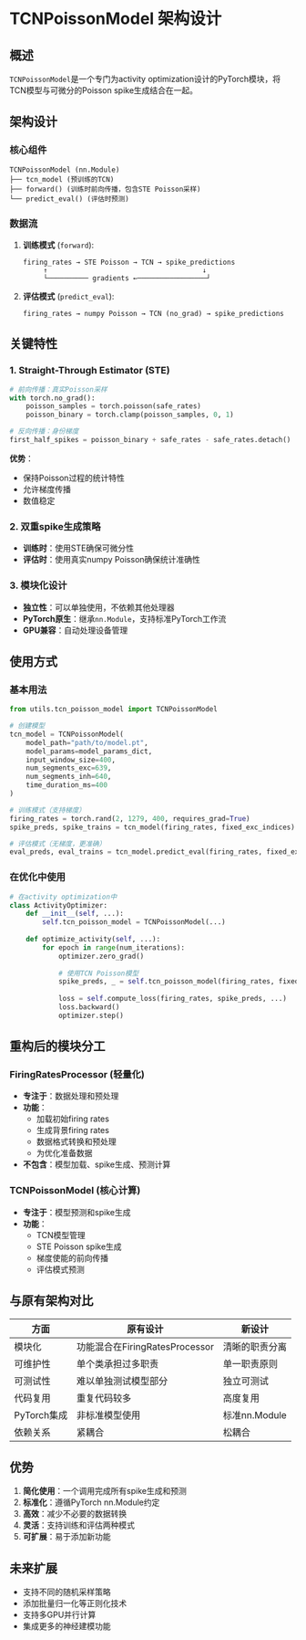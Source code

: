 # TCNPoissonModel 架构设计

## 概述

`TCNPoissonModel`是一个专门为activity optimization设计的PyTorch模块，将TCN模型与可微分的Poisson spike生成结合在一起。

## 架构设计

### 核心组件

```
TCNPoissonModel (nn.Module)
├── tcn_model (预训练的TCN)
├── forward() (训练时前向传播，包含STE Poisson采样)
└── predict_eval() (评估时预测)
```

### 数据流

1. **训练模式** (`forward`):
   ```
   firing_rates → STE Poisson → TCN → spike_predictions
        ↑                                      ↓
        └────────── gradients ←─────────────────┘
   ```

2. **评估模式** (`predict_eval`):
   ```
   firing_rates → numpy Poisson → TCN (no_grad) → spike_predictions
   ```

## 关键特性

### 1. Straight-Through Estimator (STE)

```python
# 前向传播：真实Poisson采样
with torch.no_grad():
    poisson_samples = torch.poisson(safe_rates)
    poisson_binary = torch.clamp(poisson_samples, 0, 1)

# 反向传播：身份梯度
first_half_spikes = poisson_binary + safe_rates - safe_rates.detach()
```

**优势**：
- 保持Poisson过程的统计特性
- 允许梯度传播
- 数值稳定

### 2. 双重spike生成策略

- **训练时**：使用STE确保可微分性
- **评估时**：使用真实numpy Poisson确保统计准确性

### 3. 模块化设计

- **独立性**：可以单独使用，不依赖其他处理器
- **PyTorch原生**：继承`nn.Module`，支持标准PyTorch工作流
- **GPU兼容**：自动处理设备管理

## 使用方式

### 基本用法

```python
from utils.tcn_poisson_model import TCNPoissonModel

# 创建模型
tcn_model = TCNPoissonModel(
    model_path="path/to/model.pt",
    model_params=model_params_dict,
    input_window_size=400,
    num_segments_exc=639,
    num_segments_inh=640,
    time_duration_ms=400
)

# 训练模式（支持梯度）
firing_rates = torch.rand(2, 1279, 400, requires_grad=True)
spike_preds, spike_trains = tcn_model(firing_rates, fixed_exc_indices)

# 评估模式（无梯度，更准确）
eval_preds, eval_trains = tcn_model.predict_eval(firing_rates, fixed_exc_indices)
```

### 在优化中使用

```python
# 在activity optimization中
class ActivityOptimizer:
    def __init__(self, ...):
        self.tcn_poisson_model = TCNPoissonModel(...)
    
    def optimize_activity(self, ...):
        for epoch in range(num_iterations):
            optimizer.zero_grad()
            
            # 使用TCN Poisson模型
            spike_preds, _ = self.tcn_poisson_model(firing_rates, fixed_exc_indices)
            
            loss = self.compute_loss(firing_rates, spike_preds, ...)
            loss.backward()
            optimizer.step()
```

## 重构后的模块分工

### FiringRatesProcessor (轻量化)
- **专注于**：数据处理和预处理
- **功能**：
  - 加载初始firing rates
  - 生成背景firing rates  
  - 数据格式转换和预处理
  - 为优化准备数据
- **不包含**：模型加载、spike生成、预测计算

### TCNPoissonModel (核心计算)
- **专注于**：模型预测和spike生成
- **功能**：
  - TCN模型管理
  - STE Poisson spike生成
  - 梯度使能的前向传播
  - 评估模式预测

## 与原有架构对比

| 方面 | 原有设计 | 新设计 |
|------|----------|-------|
| 模块化 | 功能混合在FiringRatesProcessor | 清晰的职责分离 |
| 可维护性 | 单个类承担过多职责 | 单一职责原则 |
| 可测试性 | 难以单独测试模型部分 | 独立可测试 |
| 代码复用 | 重复代码较多 | 高度复用 |
| PyTorch集成 | 非标准模型使用 | 标准nn.Module |
| 依赖关系 | 紧耦合 | 松耦合 |

## 优势

1. **简化使用**：一个调用完成所有spike生成和预测
2. **标准化**：遵循PyTorch nn.Module约定
3. **高效**：减少不必要的数据转换
4. **灵活**：支持训练和评估两种模式
5. **可扩展**：易于添加新功能

## 未来扩展

- 支持不同的随机采样策略
- 添加批量归一化等正则化技术
- 支持多GPU并行计算
- 集成更多的神经建模功能
